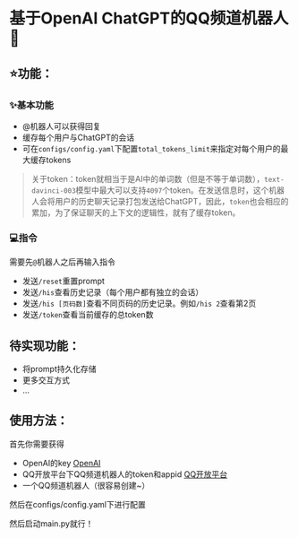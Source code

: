 # 基于OpenAI ChatGPT的QQ频道机器人🤖

## ⭐功能：

### ✨基本功能
- @机器人可以获得回复
- 缓存每个用户与ChatGPT的会话
- 可在`configs/config.yaml`下配置`total_tokens_limit`来指定对每个用户的最大缓存tokens
> 关于token：token就相当于是AI中的单词数（但是不等于单词数），`text-davinci-003`模型中最大可以支持`4097`个token。在发送信息时，这个机器人会将用户的历史聊天记录打包发送给ChatGPT，因此，`token`也会相应的累加，为了保证聊天的上下文的逻辑性，就有了缓存token。
### 💻指令
需要先`@`机器人之后再输入指令
- 发送`/reset`重置prompt
- 发送`/his`查看历史记录（每个用户都有独立的会话）
- 发送`/his [页码数]`查看不同页码的历史记录。例如`/his 2`查看第2页
- 发送`/token`查看当前缓存的总token数

## 待实现功能：
- 将prompt持久化存储
- 更多交互方式
- ...

## 使用方法：
首先你需要获得
- OpenAI的key [OpenAI](https://beta.openai.com/)
- QQ开放平台下QQ频道机器人的token和appid [QQ开放平台](https://q.qq.com/)
- 一个QQ频道机器人（很容易创建~）

然后在configs/config.yaml下进行配置

然后启动main.py就行！
